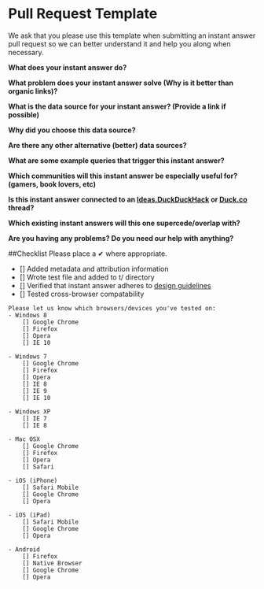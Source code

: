 # Pull Request Template

We ask that you please use this template when submitting an instant answer pull request so we can better understand it and help you along when necessary.

**What does your instant answer do?**


**What problem does your instant answer solve (Why is it better than organic links)?**


**What is the data source for your instant answer? (Provide a link if possible)**


**Why did you choose this data source?**


**Are there any other alternative (better) data sources?**


**What are some example queries that trigger this instant answer?**


**Which communities will this instant answer be especially useful for? (gamers, book lovers, etc)**


**Is this instant answer connected to an [Ideas.DuckDuckHack](https://duckduckhack.uservoice.com/forums/5168-ideas-for-duckduckgo-instant-answer-plugins) or [Duck.co](http://duck.co/) thread?**


**Which existing instant answers will this one supercede/overlap with?**


**Are you having any problems? Do you need our help with anything?**

##Checklist
Please place a ✔ where appropriate.

- [] Added metadata and attribution information
- [] Wrote test file and added to t/ directory
- [] Verified that instant answer adheres to [design guidelines](https://github.com/duckduckgo/DuckDuckGo-Documentation/blob/master/DuckDuckHack/Styleguide/design_styleguide.md)
- [] Tested cross-browser compatability

```
Please let us know which browsers/devices you've tested on:
- Windows 8
    [] Google Chrome   
    [] Firefox         
    [] Opera           
    [] IE 10           

- Windows 7
    [] Google Chrome   
    [] Firefox         
    [] Opera           
    [] IE 8            
    [] IE 9            
    [] IE 10           

- Windows XP
    [] IE 7            
    [] IE 8            

- Mac OSX
    [] Google Chrome   
    [] Firefox         
    [] Opera           
    [] Safari          

- iOS (iPhone)
    [] Safari Mobile   
    [] Google Chrome   
    [] Opera           

- iOS (iPad)
    [] Safari Mobile   
    [] Google Chrome   
    [] Opera            

- Android
    [] Firefox         
    [] Native Browser  
    [] Google Chrome   
    [] Opera           
```
